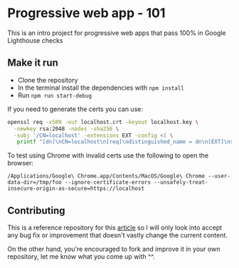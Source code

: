 # Progressive web app - 101

This is an intro project for progressive web apps that pass 100% in Google Lighthouse checks

## Make it run

- Clone the repository
- In the terminal install the dependencies with `npm install`
- Run `npm run start-debug`

If you need to generate the certs you can use:

```sh
openssl req -x509 -out localhost.crt -keyout localhost.key \
  -newkey rsa:2048 -nodes -sha256 \
  -subj '/CN=localhost' -extensions EXT -config <( \
   printf "[dn]\nCN=localhost\n[req]\ndistinguished_name = dn\n[EXT]\nsubjectAltName=DNS:localhost\nkeyUsage=digitalSignature\nextendedKeyUsage=serverAuth")
```

To test using Chrome with invalid certs use the following to open the browser:

```
/Applications/Google\ Chrome.app/Contents/MacOS/Google\ Chrome --user-data-dir=/tmp/foo --ignore-certificate-errors --unsafely-treat-insecure-origin-as-secure=https://localhost
```

## Contributing

This is a reference repository for this [article](--missing-link-waiting-for-logrocket) so I will only look into accept any bug fix or improvement that doesn't vastly change the current content.

On the other hand, you're encouraged to fork and improve it in your own repository, let me know what you come up with ^^.
